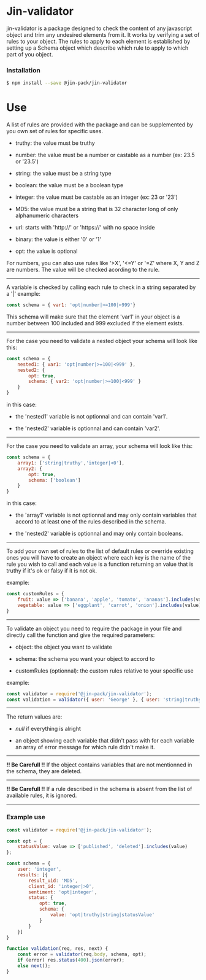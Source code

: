# Jin-validator
jin-validator is a package designed to check the content of any javascript object and trim any undesired elements from it.
It works by verifying a set of rules to your object. The rules to apply to each element is established by setting up a Schema object which describe which rule to apply to which part of you object.

### Installation

```sh
$ npm install --save @jin-pack/jin-validator
```

# Use
A list of rules are provided with the package and can be supplemented by you own set of rules for specific uses.
- truthy: the value must be truthy

- number: the value must be a number or castable as a number (ex: 23.5 or '23.5')

- string: the value must be a string type

- boolean: the value must be a boolean type

- integer: the value must be castable as an integer (ex: 23 or '23')

- MD5: the value must be a string that is 32 character long of only alphanumeric characters

- url: starts with 'http://' or 'https://' with no space inside

- binary: the value is either '0' or '1'

- opt: the value is optional

For numbers, you can also use rules like '>X', '<=Y' or '=Z' where X, Y and Z are numbers. The value will be checked acording to the rule.

---
A variable is checked by calling each rule to check in a string separated by a '|'
example:
```javascript
const schema = { var1: 'opt|number|>=100|<999'}
```
This schema will make sure that the element 'var1' in your object is a number between 100 included and 999 excluded if the element exists.

---

For the case you need to validate a nested object your schema will look like this:
```javascript
const schema = {
    nested1: { var1: 'opt|number|>=100|<999' },
    nested2: {
        opt: true,
        schema: { var2: 'opt|number|>=100|<999' }
    }
}
```
in this case:
- the 'nested1' variable is not optionnal and can contain 'var1'.

- the 'nested2' variable is optionnal and can contain 'var2'.


---
For the case you need to validate an array, your schema will look like this:
```javascript
const schema = {
    array1: ['string|truthy','integer|<0'],
    array2: {
        opt: true,
        schema: ['boolean']
    }
}
```
in this case:
- the 'array1' variable is not optionnal and may only contain variables that accord to at least one of the rules described in the schema.

- the 'nested2' variable is optionnal and may only contain booleans.


---
To add your own set of rules to the list of default rules or override existing ones you will have to create an object where each key is the name of the rule you wish to call and each value is a function returning an value that is truthy if it's ok or falsy if it is not ok.

example:
```javascript
const customRules = {
    fruit: value => ['banana', 'apple', 'tomato', 'ananas'].includes(value),
    vegetable: value => ['eggplant', 'carrot', 'onion'].includes(value)
}
```

---
To validate an object you need to require the package in your file and directly call the function and give the required parameters:
- object: the object you want to validate

- schema: the schema you want your object to accord to

- customRules (optionnal): the custom rules relative to your specific use


example:
```javascript
const validator = require('@jin-pack/jin-validator');
const validation = validator({ user: 'George' }, { user: 'string|truthy|name' }, { name: value => !value.includes(' ') } );
```

---
The return values are:
- _null_ if everything is alright

- an object showing each variable that didn't pass with for each variable an array of error message for which rule didn't make it.


---
**!! Be Carefull !!** If the object contains variables that are not mentionned in the schema, they are deleted.

---
**!! Be Carefull !!** If a rule described in the schema is absent from the list of available rules, it is ignored.

---
### Example use
```javascript
const validator = require('@jin-pack/jin-validator');

const opt = {
    statusValue: value => ['published', 'deleted'].includes(value)
};

const schema = {
    user: 'integer',
    results: [{
        result_uid: 'MD5',
        client_id: 'integer|>0',
        sentiment: 'opt|integer',
        status: {
            opt: true,
            schema: {
                value: 'opt|truthy|string|statusValue'
            }
        }
    }]
}

function validation(req, res, next) {
    const error = validator(req.body, schema, opt);
    if (error) res.status(400).json(error);
    else next();
}
```

